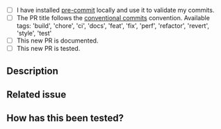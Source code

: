  <!-- Thank you for your contribution to splinart-cpp! -->

<!-- Please check the following before submitting your PR -->
- [ ] I have installed [pre-commit](https://pre-commit.com/) locally and use it to validate my commits.
- [ ] The PR title follows the [conventional commits](https://www.conventionalcommits.org/en/v1.0.0/) convention.
      Available tags: 'build', 'chore', 'ci', 'docs', 'feat', 'fix', 'perf', 'refactor', 'revert', 'style', 'test'
- [ ] This new PR is documented.
- [ ] This new PR is tested.

## Description
<!-- A clear and concise description of what you have done in this PR. -->

## Related issue
<!-- List the issues solved by this PR, if any. -->

## How has this been tested?
<!-- Give the list of files used to test this new implementation. -->
